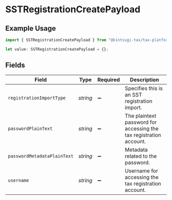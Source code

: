 # SSTRegistrationCreatePayload

## Example Usage

```typescript
import { SSTRegistrationCreatePayload } from "@kintsugi-tax/tax-platform-sdk/models";

let value: SSTRegistrationCreatePayload = {};
```

## Fields

| Field                                                              | Type                                                               | Required                                                           | Description                                                        |
| ------------------------------------------------------------------ | ------------------------------------------------------------------ | ------------------------------------------------------------------ | ------------------------------------------------------------------ |
| `registrationImportType`                                           | *string*                                                           | :heavy_minus_sign:                                                 | Specifies this is an SST registration import.                      |
| `passwordPlainText`                                                | *string*                                                           | :heavy_minus_sign:                                                 | The plaintext password for accessing the tax registration account. |
| `passwordMetadataPlainText`                                        | *string*                                                           | :heavy_minus_sign:                                                 | Metadata related to the password.                                  |
| `username`                                                         | *string*                                                           | :heavy_minus_sign:                                                 | Username for accessing the tax registration account.               |